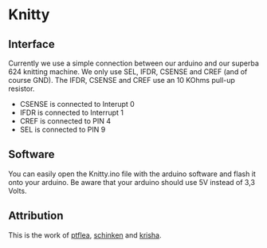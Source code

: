 # Knitty

## Interface

Currently we use a simple connection between our arduino and our superba 624 knitting machine. We only use SEL, IFDR, CSENSE and CREF (and of course GND).
The IFDR, CSENSE and CREF use an 10 KOhms pull-up resistor.

* CSENSE is connected to Interupt 0
* IFDR is connected to Interrupt 1
* CREF is connected to PIN 4
* SEL is connected to PIN 9

## Software

You can easily open the Knitty.ino file with the arduino software and flash it onto your arduino. Be aware that your arduino should use 5V instead of 3,3 Volts.

## Attribution

This is the work of [ptflea](http://github.com/ptflea), [schinken](http://github.com/schinken) and [krisha](http://github.com/krisha).
